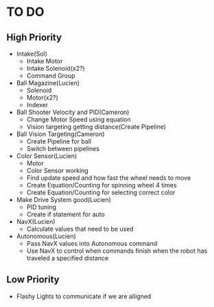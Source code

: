 # TO DO

## High Priority
- Intake(Sol)
    - Intake Motor
    - Intake Solenoid(x2?)
    - Command Group
- Ball Magazine(Lucien) 
    - Solenoid
    - Motor(x2?)
    - Indexer
- Ball Shooter Velocity and PID(Cameron)
    - Change Motor Speed using equation
    - Vision targeting getting distance(Create Pipeline)
- Ball Vision Targeting(Cameron) 
    - Create Pipeline for ball
    - Switch between pipelines
- Color Sensor(Lucien) 
    - Motor
    - Color Sensor working
    - Find update speed and how fast the wheel needs to move
    - Create Equation/Counting for spinning wheel 4 times
    - Create Equation/Counting for selecting correct color
- Make Drive System good(Lucien)
    - PID tuning
    - Create if statement for auto
- NavX(Lucien)
    - Calculate values that need to be used
- Autonomous(Lucien)
    - Pass NavX values into Autonomous command
    - Use NavX to control when commands finish when the robot has traveled a specified distance
## Low Priority
- Flashy Lights to communicate if we are alligned
